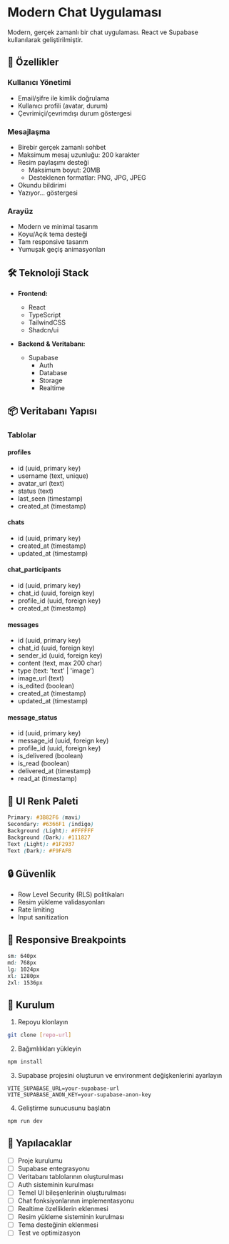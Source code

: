 # Modern Chat Uygulaması

Modern, gerçek zamanlı bir chat uygulaması. React ve Supabase kullanılarak geliştirilmiştir.

## 🚀 Özellikler

### Kullanıcı Yönetimi
- Email/şifre ile kimlik doğrulama
- Kullanıcı profili (avatar, durum)
- Çevrimiçi/çevrimdışı durum göstergesi

### Mesajlaşma
- Birebir gerçek zamanlı sohbet
- Maksimum mesaj uzunluğu: 200 karakter
- Resim paylaşımı desteği
  - Maksimum boyut: 20MB
  - Desteklenen formatlar: PNG, JPG, JPEG
- Okundu bildirimi
- Yazıyor... göstergesi

### Arayüz
- Modern ve minimal tasarım
- Koyu/Açık tema desteği
- Tam responsive tasarım
- Yumuşak geçiş animasyonları

## 🛠️ Teknoloji Stack

- **Frontend:**
  - React
  - TypeScript
  - TailwindCSS
  - Shadcn/ui

- **Backend & Veritabanı:**
  - Supabase
    - Auth
    - Database
    - Storage
    - Realtime

## 📦 Veritabanı Yapısı

### Tablolar

#### profiles
- id (uuid, primary key)
- username (text, unique)
- avatar_url (text)
- status (text)
- last_seen (timestamp)
- created_at (timestamp)

#### chats
- id (uuid, primary key)
- created_at (timestamp)
- updated_at (timestamp)

#### chat_participants
- id (uuid, primary key)
- chat_id (uuid, foreign key)
- profile_id (uuid, foreign key)
- created_at (timestamp)

#### messages
- id (uuid, primary key)
- chat_id (uuid, foreign key)
- sender_id (uuid, foreign key)
- content (text, max 200 char)
- type (text: 'text' | 'image')
- image_url (text)
- is_edited (boolean)
- created_at (timestamp)
- updated_at (timestamp)

#### message_status
- id (uuid, primary key)
- message_id (uuid, foreign key)
- profile_id (uuid, foreign key)
- is_delivered (boolean)
- is_read (boolean)
- delivered_at (timestamp)
- read_at (timestamp)

## 🎨 UI Renk Paleti

```css
Primary: #3B82F6 (mavi)
Secondary: #6366F1 (indigo)
Background (Light): #FFFFFF
Background (Dark): #111827
Text (Light): #1F2937
Text (Dark): #F9FAFB
```

## 🔒 Güvenlik

- Row Level Security (RLS) politikaları
- Resim yükleme validasyonları
- Rate limiting
- Input sanitization

## 📱 Responsive Breakpoints

```css
sm: 640px
md: 768px
lg: 1024px
xl: 1280px
2xl: 1536px
```

## 🚀 Kurulum

1. Repoyu klonlayın
```bash
git clone [repo-url]
```

2. Bağımlılıkları yükleyin
```bash
npm install
```

3. Supabase projesini oluşturun ve environment değişkenlerini ayarlayın
```env
VITE_SUPABASE_URL=your-supabase-url
VITE_SUPABASE_ANON_KEY=your-supabase-anon-key
```

4. Geliştirme sunucusunu başlatın
```bash
npm run dev
```

## 📝 Yapılacaklar

- [ ] Proje kurulumu
- [ ] Supabase entegrasyonu
- [ ] Veritabanı tablolarının oluşturulması
- [ ] Auth sisteminin kurulması
- [ ] Temel UI bileşenlerinin oluşturulması
- [ ] Chat fonksiyonlarının implementasyonu
- [ ] Realtime özelliklerin eklenmesi
- [ ] Resim yükleme sisteminin kurulması
- [ ] Tema desteğinin eklenmesi
- [ ] Test ve optimizasyon 